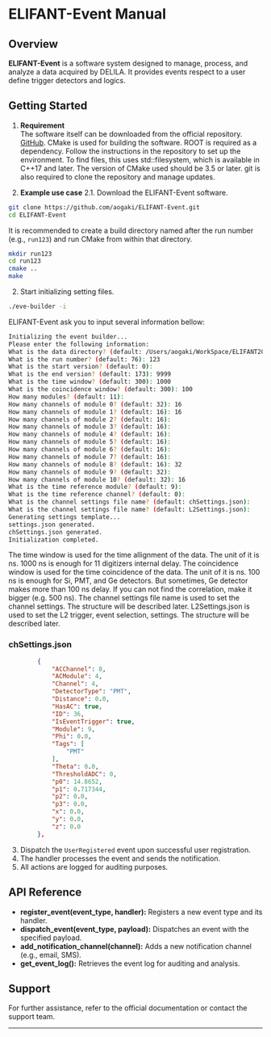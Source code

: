# ELIFANT-Event Manual

## Overview

**ELIFANT-Event** is a software system designed to manage, process, and analyze a data acquired by DELILA. It provides events respect to a user define trigger detectors and logics. 

## Getting Started

1. **Requirement**  
    The software itself can be downloaded from the official repository. [GitHub](https://github.com/aogaki/ELIFANT-Event). CMake is used for building the software. ROOT is required as a dependency. Follow the instructions in the repository to set up the environment. To find files, this uses std::filesystem, which is available in C++17 and later. The version of CMake used should be 3.5 or later. git is also required to clone the repository and manage updates.

2. **Example use case**
2.1. Download the ELIFANT-Event software.
``` bash
git clone https://github.com/aogaki/ELIFANT-Event.git
cd ELIFANT-Event
```
It is recommended to create a build directory named after the run number (e.g., `run123`) and run CMake from within that directory.
``` bash
mkdir run123
cd run123
cmake ..
make
```

2. Start initializing setting files.
```bash
./eve-builder -i
```
ELIFANT-Event ask you to input several information bellow:
```bash
Initializing the event builder...
Please enter the following information:
What is the data directory? (default: /Users/aogaki/WorkSpace/ELIFANT2025/3He12C/data/): 
What is the run number? (default: 76): 123
What is the start version? (default: 0): 
What is the end version? (default: 173): 9999
What is the time window? (default: 300): 1000
What is the coincidence window? (default: 300): 100
How many modules? (default: 11): 
How many channels of module 0? (default: 32): 16
How many channels of module 1? (default: 16): 16
How many channels of module 2? (default: 16): 
How many channels of module 3? (default: 16): 
How many channels of module 4? (default: 16): 
How many channels of module 5? (default: 16): 
How many channels of module 6? (default: 16): 
How many channels of module 7? (default: 16): 
How many channels of module 8? (default: 16): 32
How many channels of module 9? (default: 32): 
How many channels of module 10? (default: 32): 16
What is the time reference module? (default: 9): 
What is the time reference channel? (default: 0): 
What is the channel settings file name? (default: chSettings.json): 
What is the channel settings file name? (default: L2Settings.json): 
Generating settings template...
settings.json generated.
chSettings.json generated.
Initialization completed.
```
The time window is used for the time allignment of the data. The unit of it is ns. 1000 ns is enough for 11 digitizers internal delay. The coincidence window is used for the time coincidence of the data. The unit of it is ns. 100 ns is enough for Si, PMT, and Ge detectors. But sometimes, Ge detector makes more than 100 ns delay. If you can not find the correlation, make it bigger (e.g. 500 ns). The channel settings file name is used to set the channel settings. The structure will be described later. L2Settings.json is used to set the L2 trigger, event selection, settings. The structure will be described later.

### chSettings.json
```json
        {
            "ACChannel": 8,
            "ACModule": 4,
            "Channel": 4,
            "DetectorType": "PMT",
            "Distance": 0.0,
            "HasAC": true,
            "ID": 36,
            "IsEventTrigger": true,
            "Module": 9,
            "Phi": 0.0,
            "Tags": [
                "PMT"
            ],
            "Theta": 0.0,
            "ThresholdADC": 0,
            "p0": 14.8652,
            "p1": 0.717344,
            "p2": 0.0,
            "p3": 0.0,
            "x": 0.0,
            "y": 0.0,
            "z": 0.0
        },
```


3. Dispatch the `UserRegistered` event upon successful user registration.
4. The handler processes the event and sends the notification.
5. All actions are logged for auditing purposes.

## API Reference

- **register_event(event_type, handler):** Registers a new event type and its handler.
- **dispatch_event(event_type, payload):** Dispatches an event with the specified payload.
- **add_notification_channel(channel):** Adds a new notification channel (e.g., email, SMS).
- **get_event_log():** Retrieves the event log for auditing and analysis.

## Support

For further assistance, refer to the official documentation or contact the support team.

---